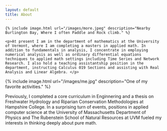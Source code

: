 ```yaml
---
layout: default
title: About
---
```

<div class="about">
    
    {% include image.html url="/images/more.jpeg" description="Nearby Burlington Bay, Where I often Paddle and Rock climb." %}
    
    <p>At present I am in the department of mathematics at the University of Vermont, where I am completing a masters in applied math. In addition to fundamentals in analysis, I concentrate in employing numerical analysis as well as ordinary differential equations techniques to applied math settings including Time Series and Network Research. I also hold a teaching assistantship position in the department, instructing Calculus 019 Sections and assisting with Real Analysis and Linear Algebra. </p> 
   

{% include image.html url="/images/me.jpg" description="One of my favorite activities." %}


<p markdown="1">Previously, I completed a core curriculum in Enginnering and a thesis on Freshwater Hydrology and Riparian Conservation Methodologies at Hampshire College. In a surprising turn of events, positions in applied computer science at the University of Massachusetts Department of Physics and The Rubenstein School of Natural Resources at UVM fueled my interests in thinking deeply about pure math.   
</p>

